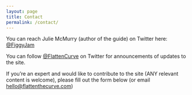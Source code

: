 ```yaml
---
layout: page
title: Contact
permalink: /contact/
---
```


You can reach Julie McMurry (author of the guide) on Twitter here: <a href="https://www.twitter.com/figgyjam">@FiggyJam</a>

You can follow <a href="https://www.twitter.com/flattencurve">@FlattenCurve</a> on Twitter for announcements of updates to the site.

If you’re an expert and would like to contribute to the site (ANY relevant content is welcome), please fill out the form below (or email <a href="mailto:hello@flattenthecurve.com">hello@flattenthecurve.com</a>)

